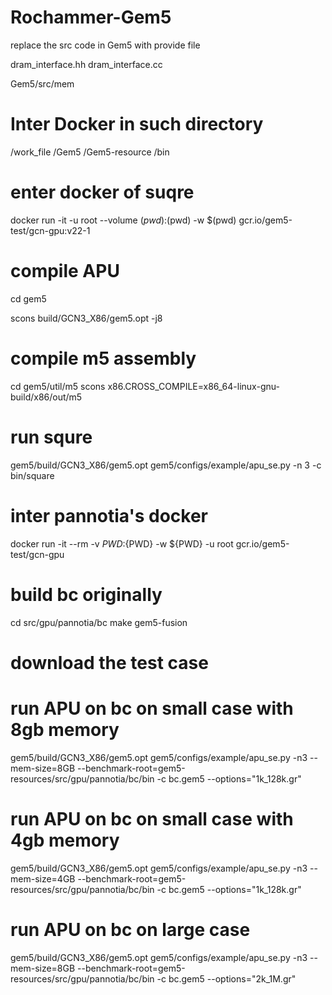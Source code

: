 # Rochammer-Gem5

replace the src code in Gem5 with provide file

dram_interface.hh
dram_interface.cc

Gem5/src/mem 


# Inter Docker in such directory
/work_file
    /Gem5
    /Gem5-resource
    /bin

# enter docker of suqre
docker run -it -u root --volume $(pwd):$(pwd) -w $(pwd) gcr.io/gem5-test/gcn-gpu:v22-1


# compile APU
cd gem5

scons build/GCN3_X86/gem5.opt -j8

# compile m5 assembly
cd gem5/util/m5
scons x86.CROSS_COMPILE=x86_64-linux-gnu- build/x86/out/m5

# run squre
gem5/build/GCN3_X86/gem5.opt gem5/configs/example/apu_se.py -n 3 -c bin/square



# inter pannotia's docker

docker run -it --rm -v ${PWD}:${PWD} -w ${PWD} -u root gcr.io/gem5-test/gcn-gpu 

# build bc originally

cd src/gpu/pannotia/bc
make gem5-fusion


# download the test case

# run APU on bc on small case with 8gb memory
gem5/build/GCN3_X86/gem5.opt gem5/configs/example/apu_se.py -n3 --mem-size=8GB --benchmark-root=gem5-resources/src/gpu/pannotia/bc/bin -c bc.gem5 --options="1k_128k.gr"

# run APU on bc on small case with 4gb memory
gem5/build/GCN3_X86/gem5.opt gem5/configs/example/apu_se.py -n3 --mem-size=4GB --benchmark-root=gem5-resources/src/gpu/pannotia/bc/bin -c bc.gem5 --options="1k_128k.gr"

# run APU on bc on large case

gem5/build/GCN3_X86/gem5.opt gem5/configs/example/apu_se.py -n3 --mem-size=8GB --benchmark-root=gem5-resources/src/gpu/pannotia/bc/bin -c bc.gem5 --options="2k_1M.gr"
